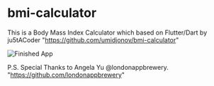 # bmi-calculator
This is a Body Mass Index Calculator which based on Flutter/Dart by ju5tACoder "https://github.com/umidjonov/bmi-calculator"

![Finished App](https://github.com/umidjonov/demos/blob/master/bmi-calc-demo.gif)

P.S. Special Thanks to Angela Yu @londonappbrewery.
"https://github.com/londonappbrewery"

